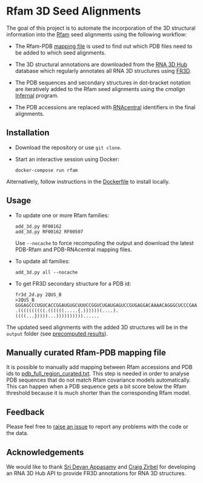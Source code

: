 # Rfam 3D Seed Alignments

The goal of this project is to automate the incorporation of the 3D structural information into the [Rfam](https://rfam.org) seed alignments using the following workflow:

- The Rfam-PDB [mapping file](./pdb_full_region.txt) is used to find out which PDB files need to be added to which seed alignments.

- The 3D structural annotations are downloaded from the [RNA 3D Hub](http://rna.bgsu.edu/rna3dhub) database which regularly annotates all RNA 3D structures using [FR3D](http://rna.bgsu.edu/FR3D).

- The PDB sequences and secondary structures in dot-bracket notation are iteratively added to the Rfam seed alignments using the _cmalign_ [Infernal](http://eddylab.org/Infernal) program.

- The PDB accessions are replaced with [RNAcentral](https://rnacentral.org) identifiers in the final alignments.

## Installation

- Download the repository or use `git clone`.

- Start an interactive session using Docker:

    ```
    docker-compose run rfam
    ```

Alternatively, follow instructions in the [Dockerfile](./Dockerfile) to install locally.

## Usage

- To update one or more Rfam families:

    ```
    add_3d.py RF00162
    add_3d.py RF00162 RF00507
    ```

    Use `--nocache` to force recomputing the output and download the latest PDB-Rfam and PDB-RNAcentral mapping files.

- To update all families:

    ```
    add_3d.py all --nocache
    ```

- To get FR3D secondary structure for a PDB id:

    ```
    fr3d_2d.py 2QUS_B
    >2QUS_B
    GGGAGCCCUGUCACCGGAUGUGCUUUCCGGUCUGAUGAGUCCGUGAGGACAAAACAGGGCUCCCGAAUU
    .((((((((((.((((((.....{.))))))(....).((((...}))))...))))))))))......
    ```

The updated seed alignments with the added 3D structures will be in the `output` folder (see [precomputed results](./data/output)).

## Manually curated Rfam-PDB mapping file

It is possible to manually add mapping between Rfam accessions and PDB ids to [pdb_full_region_curated.txt](./pdb_full_region_curated.txt). This step is needed in order to analyse PDB sequences that do not match Rfam covariance models automatically. This can happen when a PDB sequence gets a bit score below the Rfam threshold because it is much shorter than the corresponding Rfam model.

## Feedback

Please feel free to [raise an issue](https://github.com/Rfam/rfam-3d-seed-alignments/issues) to report any problems with the code or the data.

## Acknowledgements

We would like to thank [Sri Devan Appasamy](http://sridevan.me) and [Craig Zirbel](https://www.bgsu.edu/arts-and-sciences/mathematics-and-statistics/faculty-and-staff/craig-zirbel.html) for developing an RNA 3D Hub API to provide FR3D annotations for RNA 3D structures.
